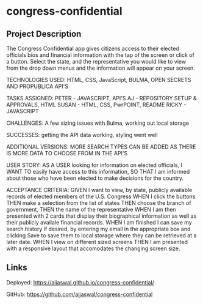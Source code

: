 

# congress-confidential
##  Project Description
The Congress Confidential app gives citizens access to their elected officials bios and financial information with the tap of the screen or click of a button.
Select the state, and the representative you would like to view from the drop down menus and the information will appear on your screen.

TECHNOLOGIES USED:
HTML, CSS, JavaScript, BULMA, OPEN SECRETS AND PROPUBLICA API'S

TASKS ASSIGNED:
PETER - JAVASCRIPT, API'S
AJ - REPOSITORY SETUP & APPROVALS, HTML
SUSAN - HTML, CSS, PwrPOINT, README
RICKY - JAVASCRIPT

CHALLENGES: A few sizing issues with Bulma, working out local storage

SUCCESSES: getting the API data working, styling went well

ADDITIONAL VERSIONS: MORE SEARCH TYPES CAN BE ADDED
AS THERE IS MORE DATA TO CHOOSE FROM IN THE API'S

USER STORY:
AS A USER looking for information on elected officials,
I WANT TO easily have access to this information,
SO THAT I am informed about those who have been elected to make decisions for the country.

ACCEPTANCE CRITERIA:
GIVEN I want to view, by state, publicly available records of elected members of the U.S. Congress
WHEN I click the buttons THEN make a selection from the list of states THEN choose the branch of government, THEN the name of the representative WHEN I am then presented with 2 cards that display their biographical information as well as their publicly availale financial records. WHEN I am finished I can save my search history if desired, by entering my email in the appropriate box and clicking Save to save them to local storage where they can be retrieved at a later date. WHEN I view on different sized screens THEN I am presented with a responsive layout that accomodates the changing screen size.


## Links

Deployed:  https://ajjaswal.github.io/congress-confidential/

GitHub: https://github.com/ajjaswal/congress-confidential